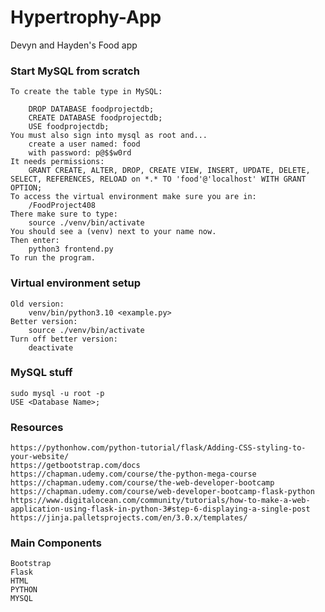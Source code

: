 # Hypertrophy-App
Devyn and Hayden's Food app

### Start MySQL from scratch
    To create the table type in MySQL:

        DROP DATABASE foodprojectdb;
        CREATE DATABASE foodprojectdb;
        USE foodprojectdb;
    You must also sign into mysql as root and...
        create a user named: food
        with password: p@$$w0rd
    It needs permissions:
        GRANT CREATE, ALTER, DROP, CREATE VIEW, INSERT, UPDATE, DELETE, SELECT, REFERENCES, RELOAD on *.* TO 'food'@'localhost' WITH GRANT OPTION;
    To access the virtual environment make sure you are in:
        /FoodProject408
    There make sure to type:
        source ./venv/bin/activate
    You should see a (venv) next to your name now.
    Then enter:
        python3 frontend.py
    To run the program.


### Virtual environment setup
    Old version:
        venv/bin/python3.10 <example.py>
    Better version:
        source ./venv/bin/activate
    Turn off better version:
        deactivate

### MySQL stuff
    sudo mysql -u root -p
    USE <Database Name>;

### Resources
    https://pythonhow.com/python-tutorial/flask/Adding-CSS-styling-to-your-website/
    https://getbootstrap.com/docs
    https://chapman.udemy.com/course/the-python-mega-course
    https://chapman.udemy.com/course/the-web-developer-bootcamp
    https://chapman.udemy.com/course/web-developer-bootcamp-flask-python
    https://www.digitalocean.com/community/tutorials/how-to-make-a-web-application-using-flask-in-python-3#step-6-displaying-a-single-post
    https://jinja.palletsprojects.com/en/3.0.x/templates/




### Main Components
    Bootstrap
    Flask
    HTML
    PYTHON
    MYSQL

